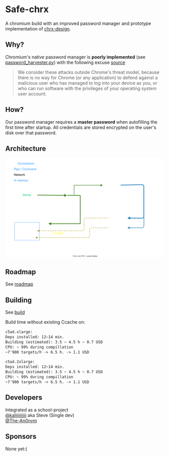 # Safe-chrx
A chromium build with an improved password manager and prototype implementation of [chrx-design](https://github.com/chrxer/chrx-design/tree/main/chrx).

## Why?
Chromium's native password manager is **poorly implemented** (see [password_harvester.py](https://github.com/kaliiiiiiiiii/PublicDuckyChallenger/blob/master/pass_harvester/password_harvester.py)) with the following excuse [source](https://chromium.googlesource.com/chromium/src/+/HEAD/docs/security/faq.md#why-arent-physically_local-attacks-in-chromes-threat-model)

> We consider these attacks outside Chrome's threat model, because there is no way for Chrome (or any application) to defend against a malicious user who has managed to log into your device as you, or who can run software with the privileges of your operating system user account.

## How?
Our password manager requires a **master password** when autofilling the first time after startup. All credentials are stored encrypted on the user's disk over that password.

## Architecture
![Architecture](bridge.drawio.svg)

## Roadmap
See [roadmap](roadmap/)

## Building
See [build](build/)

Build time without existing Ccache on:
```
c5ad.xlarge: 
Deps installed: 12~14 min.
Building (estimated): 3.5 ~ 4.5 h ~ 0.7 USD
CPU: ~ 99% during compillation
~7'900 targets/h -> 6.5 h. -> 1.1 USD
```
```
c5ad.2xlarge: 
Deps installed: 12~14 min.
Building (estimated): 3.5 ~ 4.5 h ~ 0.7 USD
CPU: ~ 99% during compillation
~7'900 targets/h -> 6.5 h. -> 1.1 USD
```

## Developers
Integrated as a school-project \
[@kaliiiiiiiiii](https://github.com/kaliiiiiiiiii) aka Steve (Single dev) \
[@The-An0nym](https://github.com/The-An0nym)

## Sponsors
None yet:(